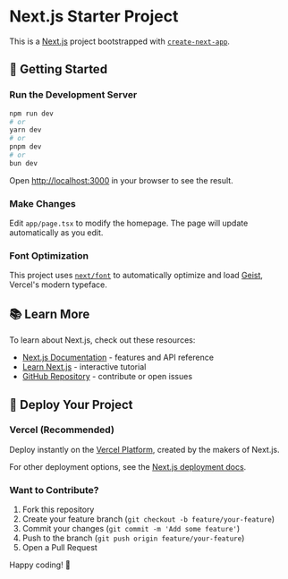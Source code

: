 # Next.js Starter Project

This is a [Next.js](https://nextjs.org/) project bootstrapped with [`create-next-app`](https://nextjs.org/docs/app/api-reference/cli/create-next-app).

## 🚀 Getting Started

### Run the Development Server
```bash
npm run dev
# or
yarn dev
# or
pnpm dev
# or
bun dev
```

Open [http://localhost:3000](http://localhost:3000) in your browser to see the result.

### Make Changes
Edit `app/page.tsx` to modify the homepage. The page will update automatically as you edit.

### Font Optimization
This project uses [`next/font`](https://nextjs.org/docs/app/building-your-application/optimizing/fonts) to automatically optimize and load [Geist](https://vercel.com/font), Vercel's modern typeface.

## 📚 Learn More

To learn about Next.js, check out these resources:
- [Next.js Documentation](https://nextjs.org/docs) - features and API reference
- [Learn Next.js](https://nextjs.org/learn) - interactive tutorial
- [GitHub Repository](https://github.com/vercel/next.js/) - contribute or open issues

## 🚀 Deploy Your Project

### Vercel (Recommended)
Deploy instantly on the [Vercel Platform](https://vercel.com/new?utm_medium=default-template&filter=next.js&utm_source=create-next-app&utm_campaign=create-next-app-readme), created by the makers of Next.js.

For other deployment options, see the [Next.js deployment docs](https://nextjs.org/docs/app/building-your-application/deploying).

### Want to Contribute?
1. Fork this repository
2. Create your feature branch (`git checkout -b feature/your-feature`)
3. Commit your changes (`git commit -m 'Add some feature'`)
4. Push to the branch (`git push origin feature/your-feature`)
5. Open a Pull Request

Happy coding! 🎉
